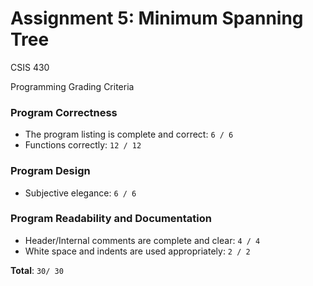 # Assignment 5: Minimum Spanning Tree
CSIS 430

Programming Grading Criteria

### Program Correctness
* The program listing is complete and correct: `6 / 6`
* Functions correctly: `12 / 12`

### Program Design
* Subjective elegance: `6 / 6`

### Program Readability and Documentation
* Header/Internal comments are complete and clear: `4 / 4`
* White space and indents are used appropriately: `2 / 2`

**Total**: `30/ 30`
